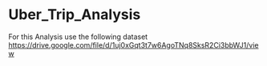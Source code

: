 # Uber_Trip_Analysis
For this Analysis use the following dataset
https://drive.google.com/file/d/1uj0xGqt3t7w6AgoTNq8SksR2Ci3bbWJ1/view
